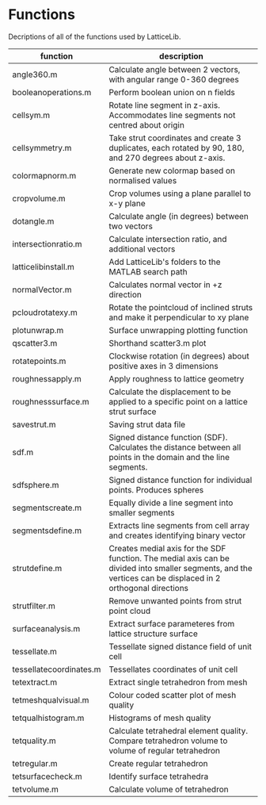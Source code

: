 # Functions
Decriptions of all of the functions used by LatticeLib.

|function|description|
|------------|-------|
| angle360.m| Calculate angle between 2 vectors, with angular range 0-360 degrees|
| booleanoperations.m| Perform boolean union on n fields|
| cellsym.m| Rotate line segment in z-axis. Accommodates line segments not centred about origin|
| cellsymmetry.m| Take strut coordinates and create 3 duplicates, each rotated by 90, 180, and 270 degrees about z-axis.|
| colormapnorm.m| Generate new colormap based on normalised values|
| cropvolume.m| Crop volumes using a plane parallel to x-y plane|
| dotangle.m| Calculate angle (in degrees) between two vectors|
|intersectionratio.m| Calculate intersection ratio, and additional vectors|
|latticelibinstall.m| Add LatticeLib's folders to the MATLAB search path|
|normalVector.m| Calculates normal vector in +z direction |
|pcloudrotatexy.m| Rotate the pointcloud of inclined struts and make it perpendicular to xy plane|
|plotunwrap.m| Surface unwrapping plotting function|
|qscatter3.m|Shorthand scatter3.m plot |
|rotatepoints.m| Clockwise rotation (in degrees) about positive axes in 3 dimensions|
|roughnessapply.m| Apply roughness to lattice geometry|
|roughnesssurface.m| Calculate the displacement to be applied to a specific point on a lattice strut surface|
|savestrut.m| Saving strut data file|
|sdf.m| Signed distance function (SDF). Calculates the distance between all points in the domain and the line segments.|
|sdfsphere.m| Signed distance function for individual points. Produces spheres|
|segmentscreate.m| Equally divide a line segment into smaller segments|
|segmentsdefine.m| Extracts line segments from cell array and creates identifying binary vector|
|strutdefine.m| Creates medial axis for the SDF function. The medial axis can be divided into smaller segments, and the vertices can be displaced in 2 orthogonal directions|
|strutfilter.m| Remove unwanted points from strut point cloud|
|surfaceanalysis.m| Extract surface parameteres from lattice structure surface|
|tessellate.m| Tessellate signed distance field of unit cell|
|tessellatecoordinates.m| Tessellates coordinates of unit cell|
|tetextract.m| Extract single tetrahedron from mesh|
|tetmeshqualvisual.m| Colour coded scatter plot of mesh quality|
|tetqualhistogram.m| Histograms of mesh quality|
|tetquality.m| Calculate tetrahedral element quality. Compare tetrahedron volume to volume of regular tetrahedron|
|tetregular.m| Create regular tetrahedron|
|tetsurfacecheck.m| Identify surface tetrahedra|
|tetvolume.m| Calculate volume of tetrahedron|
